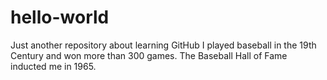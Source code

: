 # hello-world
Just another repository about learning GitHub
I played baseball in the 19th Century and won more than 300 games. The Baseball Hall of Fame inducted me in 1965.
